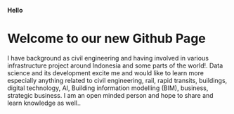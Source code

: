 **Hello** 

# Welcome to our new Github Page
I have background as civil engineering and having involved in various infrastructure project around Indonesia and some parts of the world!. 
Data science and its development excite me and would like to learn more especially anything related to civil engineering, rail, rapid transits, buildings, digital technology, AI, Building information modelling (BIM), business, strategic business.
I am an open minded person and hope to share and learn knowledge as well..
